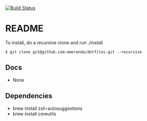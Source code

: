 [![Build Status](https://travis-ci.com/amerenda/dotfiles.svg?branch=master)](https://travis-ci.com/amerenda/dotfiles)
# README #

To install, do a recursive clone and run ./install


`$ git clone git@github.com:amerenda/dotfiles.git --recursive`
## Docs
* None

## Dependencies
* brew install zsh-autosuggestions
* brew install coreutils
